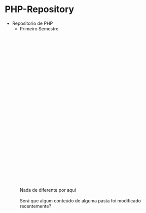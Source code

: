 # PHP-Repository
- Repositorio de PHP
  - Primeiro Semestre
<br><br><br><br><br><br><br><br><br><br><br><br><br><br><br><br><br><br><br><br><br><br><br><br><br><br><br><br><br><br>
Nada de diferente por aqui<br><br>
Será que algum conteúdo de alguma pasta foi modificado recentemente?
